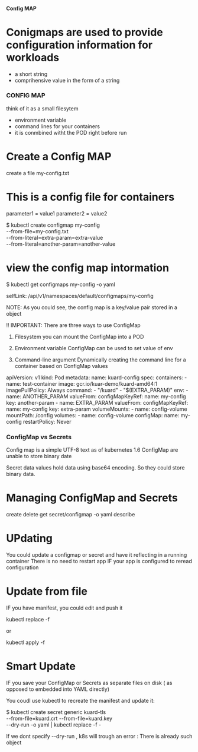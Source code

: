 

#### Config MAP

# Conigmaps are used to provide configuration information for workloads
- a short string
- comprihensive value in the form of a string




### CONFIG MAP
think of it as a small filesytem
- environment variable 
- command lines for your containers
- it is conmbined witht the POD right before run



# Create a Config MAP

create a file my-config.txt
# This is a config file for containers
parameter1 = value1
parameter2 = value2

$ kubectl create configmap my-config \
 --from-file=my-config.txt \
 --from-literal=extra-param=extra-value \
 --from-literal=another-param=another-value



# view the config map intormation

$ kubectl get configmaps my-config -o yaml

selfLink: /api/v1/namespaces/default/configmaps/my-config




NOTE: As you could see, the config map is a key/value pair stored in a object






!! IMPORTANT: 
There are three ways to use ConfigMap

 1. Filesystem
	you can mount the ConfigMap into a POD

 2. Environment variable
	ConfigMap can be used to set value of env

 3. Command-line argument
	Dynamically creating the command line for a container
	based on ConfigMap values





apiVersion: v1
kind: Pod
metadata:
  name: kuard-config
spec:
  containers:
    - name: test-container
      image: gcr.io/kuar-demo/kuard-amd64:1
      imagePullPolicy: Always
      command:
	- "/kuard"
	- "$(EXTRA_PARAM)"
      env:
	- name: ANOTHER_PARAM
	  valueFrom:
	    configMapKeyRef:
	      name: my-config
	      key: another-param
	- name: EXTRA_PARAM
	  valueFrom:
  	    configMapKeyRef:
	      name: my-config
	      key: extra-param
      volumeMounts:
	- name: config-volume
	  mountPath: /config
    volumes:
      - name: config-volume
	configMap:
	  name: my-config
    restartPolicy: Never








### ConfigMap vs Secrets

Config map is a simple UTF-8 text 
as of kubernetes 1.6 ConfigMap are unable to store binary date


Secret data values hold data using base64 encoding.
So they could store binary data.



# Managing ConfigMap and Secrets

create
delete
get secret/configmap <name> -o yaml
describe



# UPdating

You could update a configmap or secret and have it reflecting in a running container
There is no need to restart app IF
your app is configured to reread configuration


# Update from file

IF you have manifest, you could edit and push it

kubectl replace -f <filename>

or

kubectl apply -f <filename>



# Smart Update

IF you save your ConfigMap or Secrets as separate files on disk
( as opposed to embedded into YAML directly)

You coudl use kubectl to recreate the manifest and update it:


$ kubectl create secret generic kuard-tls \
  --from-file=kuard.crt --from-file=kuard.key \
  --dry-run -o yaml | kubectl replace -f -



If we dont specify --dry-run , k8s will trough an error :
There is already such object
